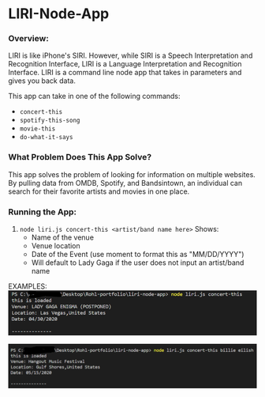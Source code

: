 # LIRI-Node-App

### Overview:
LIRI is like iPhone's SIRI. However, while SIRI is a Speech Interpretation and Recognition Interface, LIRI is a Language Interpretation and Recognition Interface. LIRI is a command line node app that takes in parameters and gives you back data.

This app can take in one of the following commands:

 * `concert-this`
 * `spotify-this-song`
 * `movie-this`
 * `do-what-it-says`

 ### What Problem Does This App Solve?

 This app solves the problem of looking for information on multiple websites. By pulling data from OMDB, Spotify, and Bandsintown, an individual can search for their favorite artists and movies in one place.

 ### Running the App:

 1. `node liri.js concert-this <artist/band name here>`
 Shows:
     * Name of the venue
     * Venue location
     * Date of the Event (use moment to format this as "MM/DD/YYYY")
     * Will default to Lady Gaga if the user does not input an artist/band name

EXAMPLES: 
<img src ="images/concert-this default.png">

<img src ="images/concert-this search.png">


